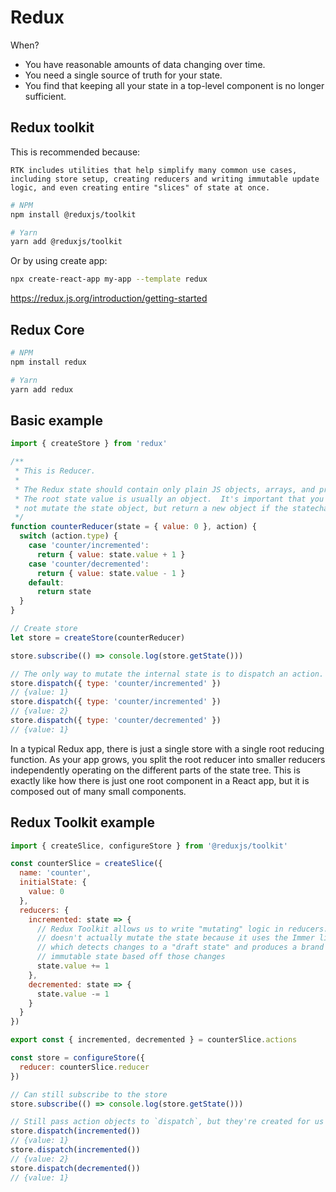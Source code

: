# Redux

When?

* You have reasonable amounts of data changing over time.
* You need a single source of truth for your state.
* You find that keeping all your state in a top-level component is no longer sufficient.

## Redux toolkit

This is recommended because:

`RTK includes utilities that help simplify many common use cases, including store setup, creating reducers and writing immutable update logic, and even creating entire "slices" of state at once.`

```bash
# NPM
npm install @reduxjs/toolkit

# Yarn
yarn add @reduxjs/toolkit
```

Or by using create app:

```bash
npx create-react-app my-app --template redux
```

https://redux.js.org/introduction/getting-started


## Redux Core

```bash
# NPM
npm install redux

# Yarn
yarn add redux
```

## Basic example

```js
import { createStore } from 'redux'

/**
 * This is Reducer.
 * 
 * The Redux state should contain only plain JS objects, arrays, and primitives.
 * The root state value is usually an object.  It's important that you should
 * not mutate the state object, but return a new object if the statechanges.
 */ 
function counterReducer(state = { value: 0 }, action) {
  switch (action.type) {
    case 'counter/incremented':
      return { value: state.value + 1 }
    case 'counter/decremented':
      return { value: state.value - 1 }
    default:
      return state
  }
}

// Create store
let store = createStore(counterReducer)

store.subscribe(() => console.log(store.getState()))

// The only way to mutate the internal state is to dispatch an action.
store.dispatch({ type: 'counter/incremented' })
// {value: 1}
store.dispatch({ type: 'counter/incremented' })
// {value: 2}
store.dispatch({ type: 'counter/decremented' })
// {value: 1}
```

In a typical Redux app, there is just a single store with a single root reducing function. As your app grows, you split the root reducer into smaller reducers independently operating on the different parts of the state tree. This is exactly like how there is just one root component in a React app, but it is composed out of many small components.

## Redux Toolkit example

```js
import { createSlice, configureStore } from '@reduxjs/toolkit'

const counterSlice = createSlice({
  name: 'counter',
  initialState: {
    value: 0
  },
  reducers: {
    incremented: state => {
      // Redux Toolkit allows us to write "mutating" logic in reducers. It
      // doesn't actually mutate the state because it uses the Immer library,
      // which detects changes to a "draft state" and produces a brand new
      // immutable state based off those changes
      state.value += 1
    },
    decremented: state => {
      state.value -= 1
    }
  }
})

export const { incremented, decremented } = counterSlice.actions

const store = configureStore({
  reducer: counterSlice.reducer
})

// Can still subscribe to the store
store.subscribe(() => console.log(store.getState()))

// Still pass action objects to `dispatch`, but they're created for us
store.dispatch(incremented())
// {value: 1}
store.dispatch(incremented())
// {value: 2}
store.dispatch(decremented())
// {value: 1}
```